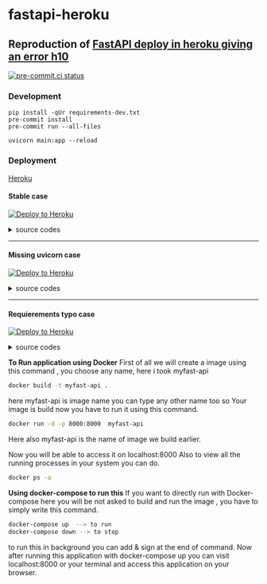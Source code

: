 # fastapi-heroku

## Reproduction of [FastAPI deploy in heroku giving an error h10](https://stackoverflow.com/questions/68755702/fastapi-deploy-in-heroku-giving-an-error-h10)

[![pre-commit.ci status](https://results.pre-commit.ci/badge/github/sadikkuzu/fastapi-heroku/main.svg)](https://results.pre-commit.ci/latest/github/sadikkuzu/fastapi-heroku/main)

### Development

```
pip install -qUr requirements-dev.txt
pre-commit install
pre-commit run --all-files
```

```
uvicorn main:app --reload
```

### Deployment

[Heroku](https://heroku.com)

#### Stable case

[![Deploy to Heroku](https://www.herokucdn.com/deploy/button.svg)](https://heroku.com/deploy?template=https://github.com/sadikkuzu/fastapi-heroku/tree/main)

<details>
    <summary>source codes</summary>

<table>
  <tr>
    <th>requirements.txt</th>
    <th>main.py</th>
    <th>Procfile</th>
  </tr>
  <tr valign="top">
    <td>

```
fastapi
uvicorn
```

</td>
<td>

```python
from fastapi import FastAPI

app = FastAPI()

@app.get('/')
def get_root():
    return {'message': 'this is the root message'}
```

</td>
<td>

```
web: uvicorn main:app --host=0.0.0.0 --port=${PORT:-5000}
```

</td>
  </tr>
</table>

</details>

---

#### Missing uvicorn case

[![Deploy to Heroku](https://www.herokucdn.com/deploy/button.svg)](https://heroku.com/deploy?template=https://github.com/sadikkuzu/fastapi-heroku/tree/without-uvicorn-in-requirements)

<details>
    <summary>source codes</summary>

<table>
  <tr>
    <th>requirements.txt</th>
    <th>main.py</th>
    <th>Procfile</th>
  </tr>
  <tr valign="top">
    <td>

```
fastapi
```

</td>
<td>

```python
from fastapi import FastAPI

app = FastAPI()

@app.get('/')
def get_root():
    return {'message': 'this is the root message'}
```

</td>
<td>

```
web: uvicorn main:app --host=0.0.0.0 --port=${PORT:-5000}
```

</td>
  </tr>
</table>

</details>

---

#### Requierements typo case

[![Deploy to Heroku](https://www.herokucdn.com/deploy/button.svg)](https://heroku.com/deploy?template=https://github.com/sadikkuzu/fastapi-heroku/tree/requierements-typo)

<details>
    <summary>source codes</summary>

<table>
  <tr>
    <th>requierements.txt</th>
    <th>main.py</th>
    <th>Procfile</th>
  </tr>
  <tr valign="top">
    <td>

```
fastapi
uvicorn
```

</td>
<td>

```python
from fastapi import FastAPI

app = FastAPI()

@app.get('/')
def get_root():
    return {'message': 'this is the root message'}
```

</td>
<td>

```
web: uvicorn main:app --host=0.0.0.0 --port=${PORT:-5000}
```

</td>
  </tr>
</table>

</details>

**To Run application using Docker**
First of all we will create a image using this command , you choose any name, here i took myfast-api
```bash
docker build -t myfast-api .              
```
here myfast-api is image name you can type any other name too
so Your image is build now you have to run it using this command.
```bash
docker run -d -p 8000:8000  myfast-api 
```
Here also myfast-api is the name of image we build earlier.
 
Now you will be able to access it on localhost:8000
Also to view all the running processes in your system you can do.
```bash
docker ps -a
```

**Using docker-compose to run this**
If you want to directly run with Docker-compose
here you will be not asked to build and run the image , you have to simply write this command.
```zsh
docker-compose up  --> to run
docker-compose down --> to stop
```
to run this in background you can add & sign at the end of command.
Now after running this application with docker-compose up
you can visit localhost:8000 or your terminal and access this application on your browser.



